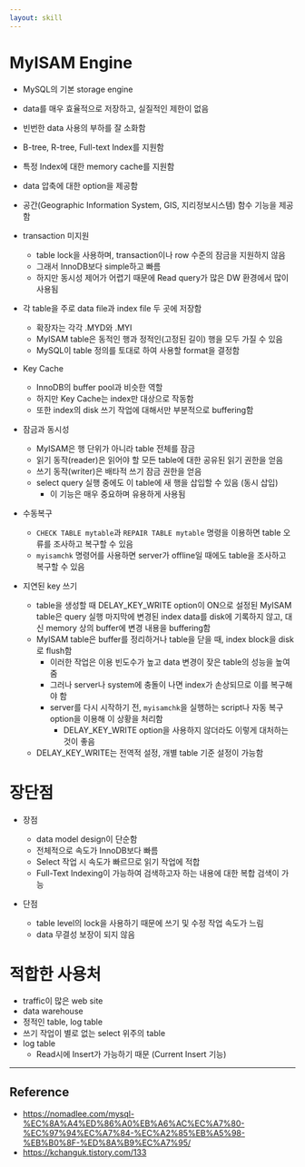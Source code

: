 ```yaml
---
layout: skill
---
```


# MyISAM Engine

- MySQL의 기본 storage engine
- data를 매우 효율적으로 저장하고, 실질적인 제한이 없음
- 빈번한 data 사용의 부하를 잘 소화함
- B-tree, R-tree, Full-text Index를 지원함
- 특정 Index에 대한 memory cache를 지원함
- data 압축에 대한 option을 제공함
- 공간(Geographic Information System, GIS, 지리정보시스템) 함수 기능을 제공함

- transaction 미지원
    - table lock을 사용하며, transaction이나 row 수준의 잠금을 지원하지 않음
    - 그래서 InnoDB보다 simple하고 빠름
    - 하지만 동시성 제어가 어렵기 때문에 Read query가 많은 DW 환경에서 많이 사용됨

- 각 table을 주로 data file과 index file 두 곳에 저장함
    - 확장자는 각각 .MYD와 .MYI
    - MyISAM table은 동적인 행과 정적인(고정된 길이) 행을 모두 가질 수 있음
    - MySQL이 table 정의를 토대로 하여 사용할 format을 결정함

- Key Cache
    - InnoDB의 buffer pool과 비슷한 역할
    - 하지만 Key Cache는 index만 대상으로 작동함
    - 또한 index의 disk 쓰기 작업에 대해서만 부분적으로 buffering함

- 잠금과 동시성
    - MyISAM은 행 단위가 아니라 table 전체를 잠금
    - 읽기 동작(reader)은 읽어야 할 모든 table에 대한 공유된 읽기 권한을 얻음
    - 쓰기 동작(writer)은 배타적 쓰기 잠금 권한을 얻음
    - select query 실행 중에도 이 table에 새 행을 삽입할 수 있음 (동시 삽입)
        - 이 기능은 매우 중요하며 유용하게 사용됨

- 수동복구
    - ```CHECK TABLE mytable```과 ```REPAIR TABLE mytable``` 명령을 이용하면 table 오류를 조사하고 복구할 수 있음
    - ```myisamchk``` 명령어를 사용하면 server가 offline일 때에도 table을 조사하고 복구할 수 있음

- 지연된 key 쓰기
    - table을 생성할 때 DELAY_KEY_WRITE option이 ON으로 설정된 MyISAM table은 query 실행 마지막에 변경된 index data를 disk에 기록하지 않고, 대신 memory 상의 buffer에 변경 내용을 buffering함
    - MyISAM table은 buffer를 정리하거나 table을 닫을 때, index block을 disk로 flush함
        - 이러한 작업은 이용 빈도수가 높고 data 변경이 잦은 table의 성능을 높여줌
        - 그러나 server나 system에 충돌이 나면 index가 손상되므로 이를 복구해야 함
        - server를 다시 시작하기 전, ```myisamchk```을 실행하는 script나 자동 복구 option을 이용해 이 상황을 처리함
            - DELAY_KEY_WRITE option을 사용하지 않더라도 이렇게 대처하는 것이 좋음
    - DELAY_KEY_WRITE는 전역적 설정, 개별 table 기준 설정이 가능함

# 장단점

- 장점
    - data model design이 단순함
    - 전체적으로 속도가 InnoDB보다 빠름
    - Select 작업 시 속도가 빠르므로 읽기 작업에 적합
    - Full-Text Indexing이 가능하여 검색하고자 하는 내용에 대한 복합 검색이 가능

- 단점
    - table level의 lock을 사용하기 때문에 쓰기 및 수정 작업 속도가 느림
    - data 무결성 보장이 되지 않음

# 적합한 사용처

- traffic이 많은 web site
- data warehouse
- 정적인 table, log table
- 쓰기 작업이 별로 없는 select 위주의 table
- log table
    - Read시에 Insert가 가능하기 때문 (Current Insert 기능)

---

## Reference

- https://nomadlee.com/mysql-%EC%8A%A4%ED%86%A0%EB%A6%AC%EC%A7%80-%EC%97%94%EC%A7%84-%EC%A2%85%EB%A5%98-%EB%B0%8F-%ED%8A%B9%EC%A7%95/
- https://kchanguk.tistory.com/133